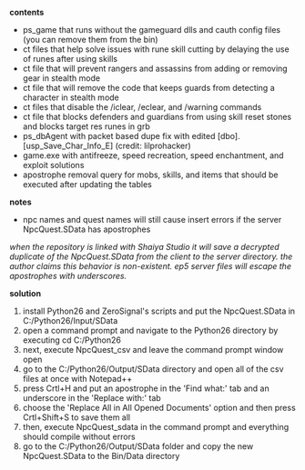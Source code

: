 **contents**
* ps_game that runs without the gameguard dlls and cauth config files (you can remove them from the bin)
* ct files that help solve issues with rune skill cutting by delaying the use of runes after using skills
* ct file that will prevent rangers and assassins from adding or removing gear in stealth mode
* ct file that will remove the code that keeps guards from detecting a character in stealth mode
* ct files that disable the /iclear, /eclear, and /warning commands
* ct file that blocks defenders and guardians from using skill reset stones and blocks target res runes in grb
* ps_dbAgent with packet based dupe fix with edited [dbo].[usp_Save_Char_Info_E] (credit: lilprohacker)
* game.exe with antifreeze, speed recreation, speed enchantment, and exploit solutions
* apostrophe removal query for mobs, skills, and items that should be executed after updating the tables

**notes**
* npc names and quest names will still cause insert errors if the server NpcQuest.SData has apostrophes

*when the repository is linked with Shaiya Studio it will save a decrypted duplicate of the NpcQuest.SData from the client to the server directory. the author claims this behavior is non-existent. ep5 server files will escape the apostrophes with underscores.*

**solution**
1. install Python26 and ZeroSignal's scripts and put the NpcQuest.SData in C:/Python26/Input/SData
2. open a command prompt and navigate to the Python26 directory by executing cd C:/Python26
3. next, execute NpcQuest_csv and leave the command prompt window open
4. go to the C:/Python26/Output/SData directory and open all of the csv files at once with Notepad++
5. press Crtl+H and put an apostrophe in the 'Find what:' tab and an underscore in the 'Replace with:' tab
6. choose the 'Replace All in All Opened Documents' option and then press Crtl+Shift+S to save them all
7. then, execute NpcQuest_sdata in the command prompt and everything should compile without errors
8. go to the C:/Python26/Output/SData folder and copy the new NpcQuest.SData to the Bin/Data directory

